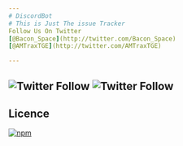 ```yaml
---
# DiscordBot
# This is Just The issue Tracker
Follow Us On Twitter
[@Bacon_Space](http://twitter.com/Bacon_Space)
[@AMTraxTGE](http://twitter.com/AMTraxTGE)

---
```

![Twitter Follow](https://img.shields.io/twitter/follow/Bacon_Space.svg?style=social?style=flat-square) 
![Twitter Follow](https://img.shields.io/twitter/follow/AMTraxTGE.svg?style=social?style=flat-square)
---
Licence
---
[![npm](https://img.shields.io/npm/l/express.svg?style=flat-square)]()
